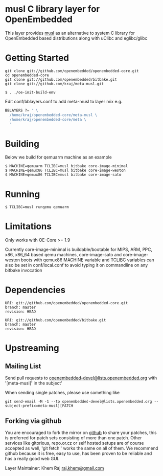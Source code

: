 # musl C library layer for OpenEmbedded

This layer provides [musl](http://www.musl-libc.org/) as an alternative to system
C library for OpenEmbedded based distributions along with uClibc and eglibc/glibc

# Getting Started

```shell
git clone git://github.com/openembedded/openembedded-core.git
cd openembedded-core
git clone git://github.com/openembedded/bitbake.git
git clone git://github.com/kraj/meta-musl.git

$ . ./oe-init-build-env
```

Edit conf/bblayers.conf to add meta-musl to layer mix e.g.

```python
BBLAYERS ?= " \
  /home/kraj/openembedded-core/meta-musl \
  /home/kraj/openembedded-core/meta \
  "
```

# Building

Below we build for qemuarm machine as an example

```shell
$ MACHINE=qemuarm TCLIBC=musl bitbake core-image-minimal
$ MACHINE=qemux86 TCLIBC=musl bitbake core-image-weston
$ MACHINE=qemux86 TCLIBC=musl bitbake core-image-sato

```
# Running

```shell
$ TCLIBC=musl runqemu qemuarm
```

# Limitations

Only works with OE-Core >= 1.9

Currently core-image-minimal is buildable/bootable for MIPS, ARM, PPC, x86, x86_64 
based qemu machines, core-image-sato and core-image-weston boots with qemux86
MACHINE variable and TCLIBC variables can also be set in conf/local.conf to avoid typing it on commandline on any bitbake invocation

# Dependencies

```
URI: git://github.com/openembedded/openembedded-core.git
branch: master
revision: HEAD

URI: git://github.com/openembedded/bitbake.git
branch: master
revision: HEAD
```

# Upstreaming

## Mailing List
Send pull requests to openembedded-devel@lists.openembedded.org with '[meta-musl]' in the subject'

When sending single patches, please use something like

```shell
git send-email -M -1 --to openembedded-devel@lists.openembedded.org --subject-prefix=meta-musl][PATCH
```
## Forking via github

You are encouraged to fork the mirror on [github](https://github.com/kraj/meta-musl/)
to share your patches, this is preferred for patch sets consisting of more than 
one patch. Other services like gitorious, repo.or.cz or self hosted setups are 
of course accepted as well, 'git fetch <remote>' works the same on all of them.
We recommend github because it is free, easy to use, has been proven to be reliable 
and has a really good web GUI.

Layer Maintainer: Khem Raj raj.khem@gmail.com
